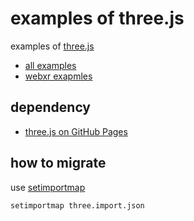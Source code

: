 # examples of three.js

examples of [three.js](https://github.com/mrdoob/three.js/)

- [all examples](https://code4fukui.github.io/three.js_examples/)
- [webxr exapmles](https://code4fukui.github.io/three.js_examples/?q=webxr)

## dependency

- [three.js on GitHub Pages](https://github.com/code4fukui/three.js/)

## how to migrate

use [setimportmap](https://github.com/code4fukui/setimportmap/)
```sh
setimportmap three.import.json
```
